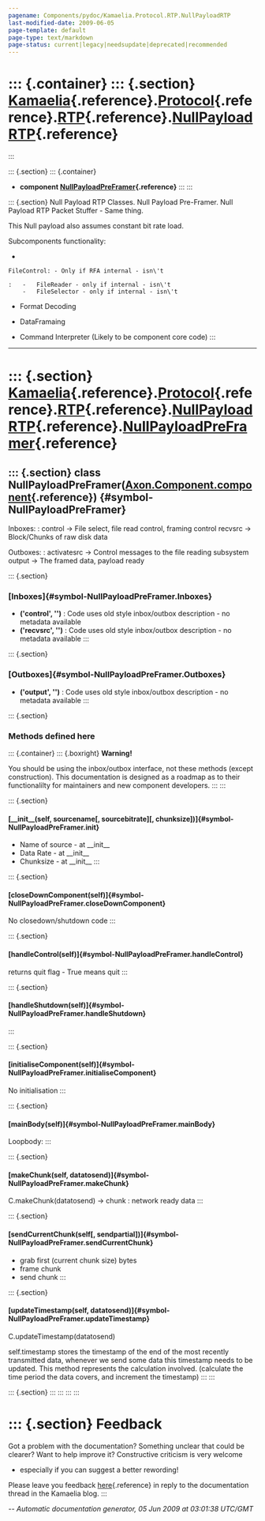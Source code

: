 ```yaml
---
pagename: Components/pydoc/Kamaelia.Protocol.RTP.NullPayloadRTP
last-modified-date: 2009-06-05
page-template: default
page-type: text/markdown
page-status: current|legacy|needsupdate|deprecated|recommended
---
```

::: {.container}
::: {.section}
[Kamaelia](/Components/pydoc/Kamaelia.html){.reference}.[Protocol](/Components/pydoc/Kamaelia.Protocol.html){.reference}.[RTP](/Components/pydoc/Kamaelia.Protocol.RTP.html){.reference}.[NullPayloadRTP](/Components/pydoc/Kamaelia.Protocol.RTP.NullPayloadRTP.html){.reference}
==================================================================================================================================================================================================================================================================================
:::

::: {.section}
::: {.container}
-   **component
    [NullPayloadPreFramer](/Components/pydoc/Kamaelia.Protocol.RTP.NullPayloadRTP.NullPayloadPreFramer.html){.reference}**
:::
:::

::: {.section}
Null Payload RTP Classes. Null Payload Pre-Framer. Null Payload RTP
Packet Stuffer - Same thing.

This Null payload also assumes constant bit rate load.

Subcomponents functionality:

-   

    FileControl: - Only if RFA internal - isn\'t

    :   -   FileReader - only if internal - isn\'t
        -   FileSelector - only if internal - isn\'t

-   Format Decoding

-   DataFramaing

-   Command Interpreter (Likely to be component core code)
:::

------------------------------------------------------------------------

::: {.section}
[Kamaelia](/Components/pydoc/Kamaelia.html){.reference}.[Protocol](/Components/pydoc/Kamaelia.Protocol.html){.reference}.[RTP](/Components/pydoc/Kamaelia.Protocol.RTP.html){.reference}.[NullPayloadRTP](/Components/pydoc/Kamaelia.Protocol.RTP.NullPayloadRTP.html){.reference}.[NullPayloadPreFramer](/Components/pydoc/Kamaelia.Protocol.RTP.NullPayloadRTP.NullPayloadPreFramer.html){.reference}
=======================================================================================================================================================================================================================================================================================================================================================================================================

::: {.section}
class NullPayloadPreFramer([Axon.Component.component](/Docs/Axon/Axon.Component.component.html){.reference}) {#symbol-NullPayloadPreFramer}
------------------------------------------------------------------------------------------------------------

Inboxes:
:   control -\> File select, file read control, framing control recvsrc
    -\> Block/Chunks of raw disk data

Outboxes:
:   activatesrc -\> Control messages to the file reading subsystem
    output -\> The framed data, payload ready

::: {.section}
### [Inboxes]{#symbol-NullPayloadPreFramer.Inboxes}

-   **(\'control\', \'\')** : Code uses old style inbox/outbox
    description - no metadata available
-   **(\'recvsrc\', \'\')** : Code uses old style inbox/outbox
    description - no metadata available
:::

::: {.section}
### [Outboxes]{#symbol-NullPayloadPreFramer.Outboxes}

-   **(\'output\', \'\')** : Code uses old style inbox/outbox
    description - no metadata available
:::

::: {.section}
### Methods defined here

::: {.container}
::: {.boxright}
**Warning!**

You should be using the inbox/outbox interface, not these methods
(except construction). This documentation is designed as a roadmap as to
their functionalilty for maintainers and new component developers.
:::
:::

::: {.section}
#### [\_\_init\_\_(self, sourcename\[, sourcebitrate\]\[, chunksize\])]{#symbol-NullPayloadPreFramer.__init__}

-   Name of source - at \_\_init\_\_
-   Data Rate - at \_\_init\_\_
-   Chunksize - at \_\_init\_\_
:::

::: {.section}
#### [closeDownComponent(self)]{#symbol-NullPayloadPreFramer.closeDownComponent}

No closedown/shutdown code
:::

::: {.section}
#### [handleControl(self)]{#symbol-NullPayloadPreFramer.handleControl}

returns quit flag - True means quit
:::

::: {.section}
#### [handleShutdown(self)]{#symbol-NullPayloadPreFramer.handleShutdown}
:::

::: {.section}
#### [initialiseComponent(self)]{#symbol-NullPayloadPreFramer.initialiseComponent}

No initialisation
:::

::: {.section}
#### [mainBody(self)]{#symbol-NullPayloadPreFramer.mainBody}

Loopbody:
:::

::: {.section}
#### [makeChunk(self, datatosend)]{#symbol-NullPayloadPreFramer.makeChunk}

C.makeChunk(datatosend) -\> chunk : network ready data
:::

::: {.section}
#### [sendCurrentChunk(self\[, sendpartial\])]{#symbol-NullPayloadPreFramer.sendCurrentChunk}

-   grab first (current chunk size) bytes
-   frame chunk
-   send chunk
:::

::: {.section}
#### [updateTimestamp(self, datatosend)]{#symbol-NullPayloadPreFramer.updateTimestamp}

C.updateTimestamp(datatosend)

self.timestamp stores the timestamp of the end of the most recently
transmitted data, whenever we send some data this timestamp needs to be
updated. This method represents the calculation involved. (calculate the
time period the data covers, and increment the timestamp)
:::
:::

::: {.section}
:::
:::
:::
:::

::: {.section}
Feedback
========

Got a problem with the documentation? Something unclear that could be
clearer? Want to help improve it? Constructive criticism is very welcome
- especially if you can suggest a better rewording!

Please leave you feedback
[here](../../../cgi-bin/blog/blog.cgi?rm=viewpost&nodeid=1142023701){.reference}
in reply to the documentation thread in the Kamaelia blog.
:::

*\-- Automatic documentation generator, 05 Jun 2009 at 03:01:38 UTC/GMT*
